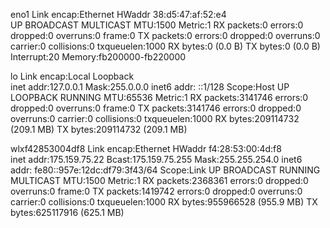 eno1      Link encap:Ethernet  HWaddr 38:d5:47:af:52:e4  
          UP BROADCAST MULTICAST  MTU:1500  Metric:1
          RX packets:0 errors:0 dropped:0 overruns:0 frame:0
          TX packets:0 errors:0 dropped:0 overruns:0 carrier:0
          collisions:0 txqueuelen:1000 
          RX bytes:0 (0.0 B)  TX bytes:0 (0.0 B)
          Interrupt:20 Memory:fb200000-fb220000 

lo        Link encap:Local Loopback  
          inet addr:127.0.0.1  Mask:255.0.0.0
          inet6 addr: ::1/128 Scope:Host
          UP LOOPBACK RUNNING  MTU:65536  Metric:1
          RX packets:3141746 errors:0 dropped:0 overruns:0 frame:0
          TX packets:3141746 errors:0 dropped:0 overruns:0 carrier:0
          collisions:0 txqueuelen:1000 
          RX bytes:209114732 (209.1 MB)  TX bytes:209114732 (209.1 MB)

wlxf42853004df8 Link encap:Ethernet  HWaddr f4:28:53:00:4d:f8  
          inet addr:175.159.75.22  Bcast:175.159.75.255  Mask:255.255.254.0
          inet6 addr: fe80::957e:12dc:df79:3f43/64 Scope:Link
          UP BROADCAST RUNNING MULTICAST  MTU:1500  Metric:1
          RX packets:2368361 errors:0 dropped:0 overruns:0 frame:0
          TX packets:1419742 errors:0 dropped:0 overruns:0 carrier:0
          collisions:0 txqueuelen:1000 
          RX bytes:955966528 (955.9 MB)  TX bytes:625117916 (625.1 MB)

